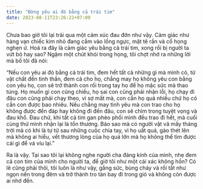 ```yaml
---
title: "Đừng yêu ai đó bằng cả trái tim"
date: 2023-08-11T23:26:22+07:00
---
```


Chưa bao giờ tôi lại trải qua một cảm xúc đau đớn như vậy. Cảm giác như hàng vạn chiếc kim nhỏ đang cắm vào lồng ngực, mặt tê rần và cổ họng nghẹn ứ. Hoá ra đây là cảm giác yêu bằng cả trái tim, xong rồi bị người ta vứt bỏ hay sao? Ngậm một chút khói trong họng, tôi chợt nhớ ra những lời mà bố tôi đã nói:

“Nếu con yêu ai đó bằng cả trái tim, đem hết tất cả những gì mà mình có, từ vật chất đến tinh thần, đem cả cho họ, chẳng may họ không yêu con bằng con yêu họ, con sẽ trở thành con rối trong tay họ để họ mặc sức mà thao túng. Họ muốn gì con cũng chiều, họ sai con cũng phải nhận lỗi, họ chạy đi đâu con cũng phải chạy theo, vì sợ mất mà, con cần họ quá nhiều chứ họ có cần con được bao nhiêu. Nếu chẳng may tình yêu mà con trao cho họ không được đền đáp hay không đi đến đâu, con sẽ chìm trong tuyệt vọng và đau khổ. Đau chứ, khi tất cả tim gan phèo phổi mình đều trao đi hết, mà cuối cùng thứ mình nhận lại là tổn thương. Bảo sao mà có người vật vã mấy tháng trời mà có khi là tự tử sau những cuộc chia tay, vì họ uất quá, gào thét lên mà không ai hiểu, vết thương lòng của họ quá lớn mà họ không thể tìm được cái gì để vá víu lại.”

Ra là vậy. Tại sao tôi lại không nghe người cha đáng kính của mình, nhẹ đem cả con tim của mình cho người ta, để giờ tôi như một cái xác không hồn? Có lẽ cũng phải thôi, tôi luôn là như vậy, gắng sức, bùng cháy và rồi tắt như ngọn nến trong đêm và trở thành tro tàn bay đi trong gió và không còn được ai nhớ đến.